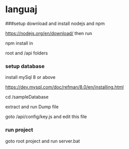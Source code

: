 # languaj

###setup
download and install nodejs and npm 

https://nodejs.org/en/download/ 
then run 

npm install in 

root and /api folders


### setup database

install mySql 8 or above

https://dev.mysql.com/doc/refman/8.0/en/installing.html

cd /sampleDatabase

extract and run Dump file

goto  /api/config/key.js
and edit this file



### run project
goto root project and run server.bat

